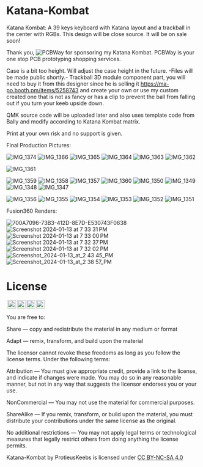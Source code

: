 # Katana-Kombat
Katana Kombat: A 39 keys keyboard with Katana layout and a trackball in the center with RGBs. This design will be close source. It will be on sale soon!

Thank you, ![PCBWay](https://github.com/protieusz/Katana-Kombat/assets/118025702/bdd83a7d-2658-4326-90c7-f380680f9a08) for sponsoring my Katana Kombat.  PCBWay is your one stop PCB prototyping shopping services.

Case is a bit too height. Will adjust the case height in the future. -Files will be made public shortly.- Trackball 3D module component part, you will need to buy it from this designer since he is selling it https://ma-po.booth.pm/items/5258743 and create your own or use my custom created one that is not as fancy or has a clip to prevent the ball from falling out if you turn your keeb upside down.

QMK source code will be uploaded later and also uses template code from Bally and modify according to Katana Kombat matrix.

Print at your own risk and no support is given.


Final Production Pictures:

![IMG_1374](https://github.com/protieusz/Katana-Kombat/assets/118025702/b5f58ba1-0d8a-45e8-bd0b-321057497c7d)
![IMG_1366](https://github.com/protieusz/Katana-Kombat/assets/118025702/5f06ea80-8ead-4c63-88cb-60b6189caef1)
![IMG_1365](https://github.com/protieusz/Katana-Kombat/assets/118025702/4025dfef-4cdf-456c-b434-6cc104011716)
![IMG_1364](https://github.com/protieusz/Katana-Kombat/assets/118025702/4f6b934e-7d62-4623-a7a8-4d54c2ded46c)
![IMG_1363](https://github.com/protieusz/Katana-Kombat/assets/118025702/979ce925-6bc7-4f03-aaef-e2e0bb95a2d6)
![IMG_1362](https://github.com/protieusz/Katana-Kombat/assets/118025702/1791857a-7548-45ad-a2ef-8fb3bad72fd6)

![IMG_1361](https://github.com/protieusz/Katana-Kombat/assets/118025702/71aeb4cd-ac64-46af-97e4-5bd0a35cae53)

![IMG_1359](https://github.com/protieusz/Katana-Kombat/assets/118025702/facf4934-e4bf-4c8e-817e-c7eea6bd597f)
![IMG_1358](https://github.com/protieusz/Katana-Kombat/assets/118025702/da884302-b3a4-4bd7-800e-83a8fe063b07)
![IMG_1357](https://github.com/protieusz/Katana-Kombat/assets/118025702/620b1b09-b66d-4980-81f8-a64ed1d8e82e)
![IMG_1360](https://github.com/protieusz/Katana-Kombat/assets/118025702/6c6d5e2d-fc45-4e4b-94e2-25f38b8bfb96)
![IMG_1350](https://github.com/protieusz/Katana-Kombat/assets/118025702/132fc946-38a1-42d0-8d29-707a8ad16861)
![IMG_1349](https://github.com/protieusz/Katana-Kombat/assets/118025702/db081575-8a35-4bfb-ad89-28985f41be55)
![IMG_1348](https://github.com/protieusz/Katana-Kombat/assets/118025702/7aff8bab-379e-436f-9950-433b2ed71ee5)
![IMG_1347](https://github.com/protieusz/Katana-Kombat/assets/118025702/0df0bb5d-223a-4dcc-8201-3e191c4bc60e)

![IMG_1356](https://github.com/protieusz/Katana-Kombat/assets/118025702/24e8af7d-41b8-4f88-bec9-332134b5b794)
![IMG_1355](https://github.com/protieusz/Katana-Kombat/assets/118025702/a0f2e0be-f834-491a-97dc-d1a44c9c6665)
![IMG_1354](https://github.com/protieusz/Katana-Kombat/assets/118025702/46cad954-14b6-4e17-a75e-321159c26d9c)
![IMG_1353](https://github.com/protieusz/Katana-Kombat/assets/118025702/52b810ec-fed5-485e-8ac1-31be8e1b909e)
![IMG_1352](https://github.com/protieusz/Katana-Kombat/assets/118025702/b29edb0f-efa5-4356-ab8a-d2767ffbeec4)
![IMG_1351](https://github.com/protieusz/Katana-Kombat/assets/118025702/184ddda7-fe5f-4ab5-8dd3-d37e2a7a3280)

Fusion360 Renders:

![700A7096-73B3-412D-8E7D-E530743F0638](https://github.com/protieusz/Katana-Kombat/assets/118025702/955ca2b3-36ed-4f34-914b-93356fa6fc11)
![Screenshot 2024-01-13 at 7 33 31 PM](https://github.com/protieusz/Katana-Kombat/assets/118025702/a3c86b82-9439-4a33-a421-09e9ec1a2116)
![Screenshot 2024-01-13 at 7 33 00 PM](https://github.com/protieusz/Katana-Kombat/assets/118025702/819f22be-0d0f-4490-953d-4cc15612838d)
![Screenshot 2024-01-13 at 7 32 37 PM](https://github.com/protieusz/Katana-Kombat/assets/118025702/0694f9b4-4c06-4cde-8f18-efccfd40e838)
![Screenshot 2024-01-13 at 7 32 02 PM](https://github.com/protieusz/Katana-Kombat/assets/118025702/90c17a81-7538-4251-bbc8-7448cce40db2)
![Screenshot_2024-01-13_at_2 43 45_PM](https://github.com/protieusz/Katana-Kombat/assets/118025702/ef01b926-6e93-4904-abd9-353e8ae37b33)
![Screenshot_2024-01-13_at_2 38 57_PM](https://github.com/protieusz/Katana-Kombat/assets/118025702/2966b1b5-1ade-4387-b3e7-14d008302546)

# License

<img style="height:22px!important;margin-left:3px;vertical-align:text-bottom;" src="https://mirrors.creativecommons.org/presskit/icons/cc.svg?ref=chooser-v1"><img style="height:22px!important;margin-left:3px;vertical-align:text-bottom;" src="https://mirrors.creativecommons.org/presskit/icons/by.svg?ref=chooser-v1"><img style="height:22px!important;margin-left:3px;vertical-align:text-bottom;" src="https://mirrors.creativecommons.org/presskit/icons/nc.svg?ref=chooser-v1"><img style="height:22px!important;margin-left:3px;vertical-align:text-bottom;" src="https://mirrors.creativecommons.org/presskit/icons/sa.svg?ref=chooser-v1"></a></p>

You are free to:

Share — copy and redistribute the material in any medium or format

Adapt — remix, transform, and build upon the material

The licensor cannot revoke these freedoms as long as you follow the license terms.
Under the following terms:

Attribution — You must give appropriate credit, provide a link to the license, and indicate if changes were made. You may do so in any reasonable manner, but not in any way that suggests the licensor endorses you or your use.

NonCommercial — You may not use the material for commercial purposes.

ShareAlike — If you remix, transform, or build upon the material, you must distribute your contributions under the same license as the original.

No additional restrictions — You may not apply legal terms or technological measures that legally restrict others from doing anything the license permits.

Katana-Kombat by ProtieusKeebs is licensed under [CC BY-NC-SA 4.0](https://creativecommons.org/licenses/by-nc-sa/4.0/?ref=chooser-v1)
